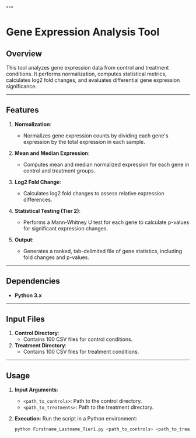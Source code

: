 """
# **Gene Expression Analysis Tool**

## **Overview**
This tool analyzes gene expression data from control and treatment conditions. It performs normalization, computes statistical metrics, calculates log2 fold changes, and evaluates differential gene expression significance.

---

## **Features**
1. **Normalization**:
   - Normalizes gene expression counts by dividing each gene's expression by the total expression in each sample.

2. **Mean and Median Expression**:
   - Computes mean and median normalized expression for each gene in control and treatment groups.

3. **Log2 Fold Change**:
   - Calculates log2 fold changes to assess relative expression differences.

4. **Statistical Testing (Tier 2)**:
   - Performs a Mann-Whitney U test for each gene to calculate p-values for significant expression changes.

5. **Output**:
   - Generates a ranked, tab-delimited file of gene statistics, including fold changes and p-values.

---

## **Dependencies**
- **Python 3.x**

---

## **Input Files**
1. **Control Directory**:
   - Contains 100 CSV files for control conditions.
2. **Treatment Directory**:
   - Contains 100 CSV files for treatment conditions.

---

## **Usage**
1. **Input Arguments**:
   - `<path_to_controls>`: Path to the control directory.
   - `<path_to_treatments>`: Path to the treatment directory.

2. **Execution**:
   Run the script in a Python environment:
   ```bash
   python Firstname_Lastname_Tier1.py <path_to_controls> <path_to_treatments>
